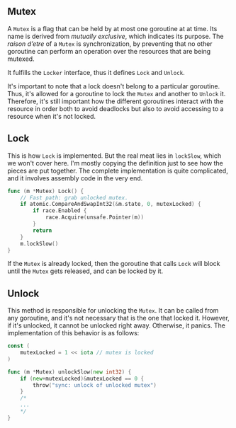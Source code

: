 ## Mutex

A `Mutex` is a flag that can be held by at most one goroutine at at time. Its
name is derived from _mutually exclusive_, which indicates its purpose. The
_raison d’etre_ of a `Mutex` is synchronization, by preventing that no other
goroutine can perform an operation over the resources that are being mutexed.

It fulfills the `Locker` interface, thus it defines `Lock` and `Unlock`.

It's important to note that a lock doesn't belong to a particular goroutine.
Thus, it's allowed for a goroutine to lock the `Mutex` and another to `Unlock`
it. Therefore, it's still important how the different goroutines interact with
the resource in order both to avoid deadlocks but also to avoid accessing to
a resource when it's not locked.

## Lock

This is how `Lock` is implemented. But the real meat lies in `lockSlow`, which
we won't cover here. I'm mostly copying the definition just to see how the pieces
are put together. The complete implementation is quite complicated, and it involves
assembly code in the very end.

```go
func (m *Mutex) Lock() {
	// Fast path: grab unlocked mutex.
	if atomic.CompareAndSwapInt32(&m.state, 0, mutexLocked) {
		if race.Enabled {
			race.Acquire(unsafe.Pointer(m))
		}
		return
	}
	m.lockSlow()
}
```

If the `Mutex` is already locked, then the goroutine that calls `Lock` will block
until the `Mutex` gets released, and can be locked by it. 

## Unlock 
This method is responsible for unlocking the `Mutex`. It can be called from any
goroutine, and it's not necessary that is the one that locked it. However, if
it's unlocked, it cannot be unlocked right away. Otherwise, it panics. 
The implementation of this behavior is as follows:

```go
const (
    mutexLocked = 1 << iota // mutex is locked
)

func (m *Mutex) unlockSlow(new int32) {
	if (new+mutexLocked)&mutexLocked == 0 {
		throw("sync: unlock of unlocked mutex")
    }
    /*
    ...
    */
}
```